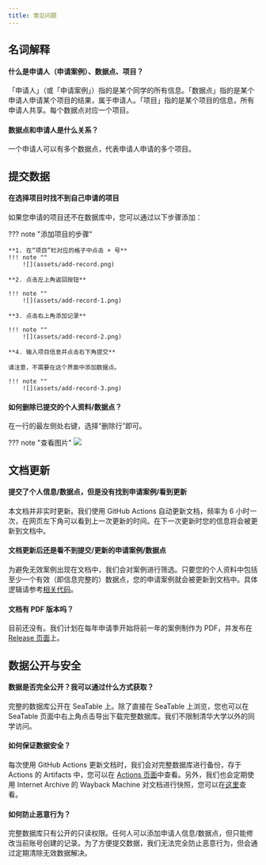 ```yaml
---
title: 常见问题
---
```


## 名词解释

#### 什么是申请人（申请案例）、数据点、项目？

「申请人」（或「申请案例」）指的是某个同学的所有信息。「数据点」指的是某个申请人申请某个项目的结果，属于申请人。「项目」指的是某个项目的信息，所有申请人共享。每个数据点对应一个项目。

#### 数据点和申请人是什么关系？

一个申请人可以有多个数据点，代表申请人申请的多个项目。

## 提交数据

#### 在选择项目时找不到自己申请的项目

如果您申请的项目还不在数据库中，您可以通过以下步骤添加：

??? note "添加项目的步骤"

    **1. 在“项目”栏对应的格子中点击 + 号**
    !!! note ""
        ![](assets/add-record.png)

    **2. 点击左上角返回按钮**

    !!! note ""
        ![](assets/add-record-1.png)

    **3. 点击右上角添加记录**

    !!! note ""
        ![](assets/add-record-2.png)

    **4. 输入项目信息并点击右下角提交**
    
    请注意，不需要在这个界面中添加数据点。

    !!! note ""
        ![](assets/add-record-3.png)

#### 如何删除已提交的个人资料/数据点？

在一行的最左侧处右键，选择“删除行”即可。

??? note "查看图片"
    ![](assets/delete-record.png)

## 文档更新

#### 提交了个人信息/数据点，但是没有找到申请案例/看到更新

本文档并非实时更新。我们使用 GitHub Actions 自动更新文档，频率为 6 小时一次，在网页左下角可以看到上一次更新的时间。在下一次更新时您的信息将会被更新到文档中。

#### 文档更新后还是看不到提交/更新的申请案例/数据点

为避免无效案例出现在文档中，我们会对案例进行筛选。只要您的个人资料中包括至少一个有效（即信息完整的）数据点，您的申请案例就会被更新到文档中。具体逻辑请参考[相关代码](https://github.com/THU-feiyue/database/blob/main/feiyue/backend/__init__.py)。

#### 文档有 PDF 版本吗？

目前还没有。我们计划在每年申请季开始将前一年的案例制作为 PDF，并发布在 [Release 页面](https://github.com/THU-feiyue/database/releases)上。

## 数据公开与安全

#### 数据是否完全公开？我可以通过什么方式获取？

完整的数据库公开在 SeaTable 上。除了直接在 SeaTable 上浏览，您也可以在 SeaTable 页面中右上角点击导出下载完整数据库。我们不限制清华大学以外的同学访问。

#### 如何保证数据安全？

每次使用 GitHub Actions 更新文档时，我们会对完整数据库进行备份，存于 Actions 的 Artifacts 中，您可以在 [Actions 页面](https://github.com/THU-feiyue/database/actions/workflows/publish.yml)中查看。另外，我们也会定期使用 Internet Archive 的 Wayback Machine 对文档进行快照，您可以在[这里](https://web.archive.org/web/*/https://feiyue.online/database/)查看。

#### 如何防止恶意行为？

完整数据库只有公开的只读权限。任何人可以添加申请人信息/数据点，但只能修改当前账号创建的记录。为了方便提交数据，我们无法完全防止恶意行为，但会通过定期清除无效数据解决。
